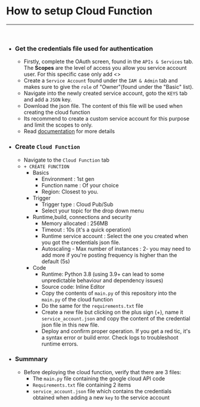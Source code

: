 # How to setup Cloud Function

---

<br>

- ### Get the credentials file used for authentication
    - Firstly, complete the OAuth screen, found in the `APIs & Services` tab. The **Scopes** are the level of access you allow 
    you service account user. For this specific case only add <>
    - Create a `Service Account` found under the `IAM & Admin` tab and makes sure
    to give the `role` of "Owner"(found under the "Basic" list). 
    - Navigate into the newly created service account, goto the `KEYS` tab and add a
    `JSON` key. 
    - Download the json file. The content of this file will be used when creating the cloud function
    - Its recommend to create a custom service account for this purpose and limit the scopes to only.
    - Read [documentation](https://cloud.google.com/docs/authentication/getting-started) for more details
- ### Create `Cloud Function`
  - Navigate to the `Cloud Function` tab
  - `+ CREATE FUNCTION`
    - Basics
      - Environment : 1st gen
      - Function name : Of your choice
      - Region: Closest to you. 
    - Trigger 
      - Trigger type : Cloud Pub/Sub
      - Select your topic for the drop down menu
    - Runtime,build, connections and security
      - Memory allocated : 256MB
      - Timeout : 10s (it's a quick operation) 
      - Runtime service account : Select the one you created when you got the
      credentials json file. 
      - Autoscaling - Max number of instances : 2- you may need to add more if you're posting frequency is higher than 
      the default (5s)
    - Code
      - Runtime: Python 3.8 (using 3.9+ can lead to some unpredictable behaviour and dependency issues)
      - Source code: Inline Editor
      - Copy the contents of `main.py` of this repository into the `main.py` of the 
      cloud function
      - Do the same for the `requirements.txt` file
      - Create a new file but clicking on the plus sign (+), name it 
      `service_account.json` and copy the content of the credential json file in 
      this new file.
      - Deploy and confirm proper operation. If you get a red tic, it's a syntax error or build error. 
      Check logs to troubleshoot runtime errors.
      
- ### Summnary
  - Before deploying the cloud function, verify that there are 3 files:
    - The `main.py` file containing the google cloud API code
    - `Requirements.txt` file containing 2 items
    - `service_account.json` file which contains the credentials obtained when adding a 
    new `key` to the service account

